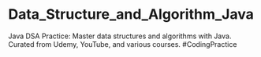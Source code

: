 # Data_Structure_and_Algorithm_Java
Java DSA Practice: Master data structures and algorithms with Java. Curated from Udemy, YouTube, and various courses. #CodingPractice
